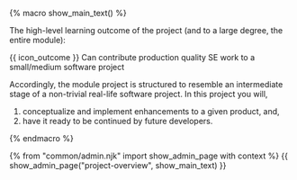 {% macro show_main_text() %}
<div id="main">

The high-level learning outcome of the project (and to a large degree, the entire module):

<box> {{ icon_outcome }} Can contribute production quality SE work to a small/medium software project </box>

Accordingly, the module project is structured to resemble an intermediate stage of a non-trivial real-life software project. In this project you will,
 1. conceptualize and implement enhancements to a given product, and,
 1. have it ready to be continued by future developers.




</div>
{% endmacro %}

{% from "common/admin.njk" import show_admin_page with context %}
{{ show_admin_page("project-overview", show_main_text) }}
